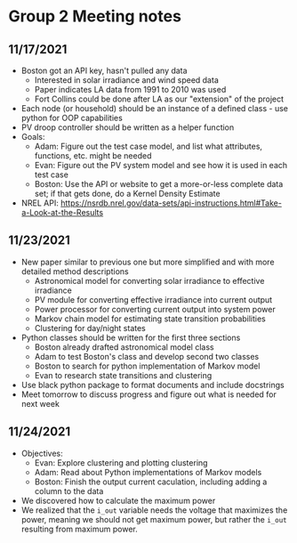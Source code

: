 # Group 2 Meeting notes

## 11/17/2021

- Boston got an API key, hasn't pulled any data
    - Interested in solar irradiance and wind speed data
    - Paper indicates LA data from 1991 to 2010 was used
    - Fort Collins could be done after LA as our "extension" of the project
- Each node (or household) should be an instance of a defined class - use python for OOP capabilities
- PV droop controller should be written as a helper function
- Goals:
    - Adam: Figure out the test case model, and list what attributes, functions, etc. might be needed
    - Evan: Figure out the PV system model and see how it is used in each test case
    - Boston: Use the API or website to get a more-or-less complete
    data set; if that gets done, do a Kernel Density Estimate
- NREL API: https://nsrdb.nrel.gov/data-sets/api-instructions.html#Take-a-Look-at-the-Results

## 11/23/2021

- New paper similar to previous one but more simplified and with more detailed method descriptions
    - Astronomical model for converting solar irradiance to effective irradiance
    - PV module for converting effective irradiance into current output
    - Power processor for converting current output into system power
    - Markov chain model for estimating state transition probabilities
    - Clustering for day/night states
- Python classes should be written for the first three sections
    - Boston already drafted astronomical model class
    - Adam to test Boston's class and develop second two classes
    - Boston to search for python implementation of Markov model
    - Evan to research state transitions and clustering
- Use black python package to format documents and include docstrings
- Meet tomorrow to discuss progress and figure out what is needed for next week

## 11/24/2021

- Objectives:
    - Evan: Explore clustering and plotting clustering
    - Adam: Read about Python implementations of Markov models
    - Boston: Finish the output current caculation, including adding
    a column to the data
- We discovered how to calculate the maximum power
- We realized that the `i_out` variable needs the voltage that maximizes
the power, meaning we should not get maximum power, but rather the `i_out`
resulting from maximum power.
